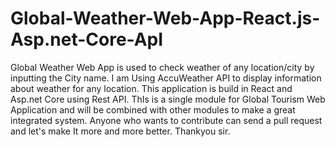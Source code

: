 # Global-Weather-Web-App-React.js-Asp.net-Core-ApI

Global Weather Web App is used to check weather of any location/city by inputting the City name. I am Using AccuWeather API to display information about weather for any location. This application is build in React and Asp.net Core using Rest API.
ThIs is a single module for Global Tourism Web Application and will be combined with other modules to make a great integrated system.
Anyone who wants to contribute can send a pull request and let's make It more and more better. Thankyou sir.
